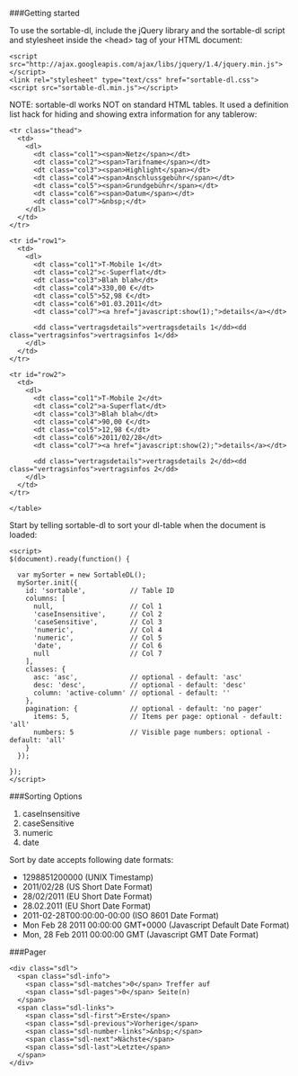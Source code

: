 ###Getting started

To use the sortable-dl, include the jQuery library and the sortable-dl script and stylesheet inside the &lt;head> tag of your HTML document:

	<script src="http://ajax.googleapis.com/ajax/libs/jquery/1.4/jquery.min.js"></script>
	<link rel="stylesheet" type="text/css" href="sortable-dl.css">
	<script src="sortable-dl.min.js"></script>


NOTE: sortable-dl works NOT on standard HTML tables. It used a definition list hack for hiding and showing extra information for any tablerow:

  <table id="sortable">

    <tr class="thead">
      <td>
        <dl>
          <dt class="col1"><span>Netz</span></dt>
          <dt class="col2"><span>Tarifname</span></dt>
          <dt class="col3"><span>Highlight</span></dt>
          <dt class="col4"><span>Anschlussgebühr</span></dt>
          <dt class="col5"><span>Grundgebühr</span></dt>
          <dt class="col6"><span>Datum</span></dt>
          <dt class="col7">&nbsp;</dt>
        </dl>
      </td>
    </tr>

    <tr id="row1">
      <td>
        <dl>
          <dt class="col1">T-Mobile 1</dt>
          <dt class="col2">c-Superflat</dt>
          <dt class="col3">Blah blah</dt>
          <dt class="col4">330,00 €</dt>
          <dt class="col5">52,98 €</dt>
          <dt class="col6">01.03.2011</dt>
          <dt class="col7"><a href="javascript:show(1);">details</a></dt>

          <dd class="vertragsdetails">vertragsdetails 1</dd><dd class="vertragsinfos">vertragsinfos 1</dd>
        </dl>
      </td>
    </tr>

    <tr id="row2">
      <td>
        <dl>
          <dt class="col1">T-Mobile 2</dt>
          <dt class="col2">a-Superflat</dt>
          <dt class="col3">Blah blah</dt>
          <dt class="col4">90,00 €</dt>
          <dt class="col5">12,98 €</dt>
          <dt class="col6">2011/02/28</dt>
          <dt class="col7"><a href="javascript:show(2);">details</a></dt>

          <dd class="vertragsdetails">vertragsdetails 2</dd><dd class="vertragsinfos">vertragsinfos 2</dd>
        </dl>
      </td>
    </tr>

	</table>



Start by telling sortable-dl to sort your dl-table when the document is loaded:

	<script>
	$(document).ready(function() {  
	
	  var mySorter = new SortableDL();
	  mySorter.init({
	    id: 'sortable',           // Table ID
	    columns: [
	      null,                   // Col 1
	      'caseInsensitive',      // Col 2
	      'caseSensitive',        // Col 3
	      'numeric',              // Col 4  
	      'numeric',              // Col 5  
	      'date',                 // Col 6 
	      null                    // Col 7
	    ],
	    classes: {
	      asc: 'asc',             // optional - default: 'asc'
	      desc: 'desc',           // optional - default: 'desc'
	      column: 'active-column' // optional - default: ''
	    },
	    pagination: {			  // optional - default: 'no pager'
		  items: 5,               // Items per page: optional - default: 'all'
		  numbers: 5              // Visible page numbers: optional - default: 'all'
	    }
	  });  

	});
	</script>

###Sorting Options

1. caseInsensitive
2. caseSensitive
3. numeric
4. date

Sort by date accepts following date formats:

* 1298851200000 (UNIX Timestamp)
* 2011/02/28 (US Short Date Format)
* 28/02/2011 (EU Short Date Format)
* 28.02.2011 (EU Short Date Format)
* 2011-02-28T00:00:00-00:00 (ISO 8601 Date Format)
* Mon Feb 28 2011 00:00:00 GMT+0000 (Javascript Default Date Format)
* Mon, 28 Feb 2011 00:00:00 GMT (Javascript GMT Date Format)
 

###Pager

	<div class="sdl">
	  <span class="sdl-info">
		<span class="sdl-matches">0</span> Treffer auf
		<span class="sdl-pages">0</span> Seite(n)
	  </span>
	  <span class="sdl-links">
	    <span class="sdl-first">Erste</span>
	    <span class="sdl-previous">Vorherige</span>
	    <span class="sdl-number-links">&nbsp;</span>
	    <span class="sdl-next">Nächste</span>
	    <span class="sdl-last">Letzte</span>
	  </span>
	</div>


